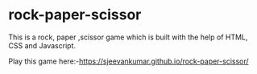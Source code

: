 # rock-paper-scissor
This is a rock, paper ,scissor game which is built with the help of HTML, CSS and Javascript.

Play this game here:-https://sjeevankumar.github.io/rock-paper-scissor/
